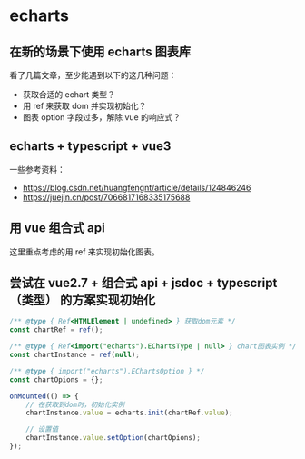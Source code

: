 # echarts

## 在新的场景下使用 echarts 图表库

看了几篇文章，至少能遇到以下的这几种问题：

- 获取合适的 echart 类型？
- 用 ref 来获取 dom 并实现初始化？
- 图表 option 字段过多，解除 vue 的响应式？

## echarts + typescript + vue3

一些参考资料：

- https://blog.csdn.net/huangfengnt/article/details/124846246
- https://juejin.cn/post/7066817168335175688

## 用 vue 组合式 api

这里重点考虑的用 ref 来实现初始化图表。

## 尝试在 vue2.7 + 组合式 api + jsdoc + typescript（类型） 的方案实现初始化

```js
/** @type { Ref<HTMLElement | undefined> } 获取dom元素 */
const chartRef = ref();

/** @type { Ref<import("echarts").EChartsType | null> } chart图表实例 */
const chartInstance = ref(null);

/** @type { import("echarts").EChartsOption } */
const chartOpions = {};

onMounted(() => {
	// 在获取到dom时，初始化实例
	chartInstance.value = echarts.init(chartRef.value);

	// 设置值
	chartInstance.value.setOption(chartOpions);
});
```
